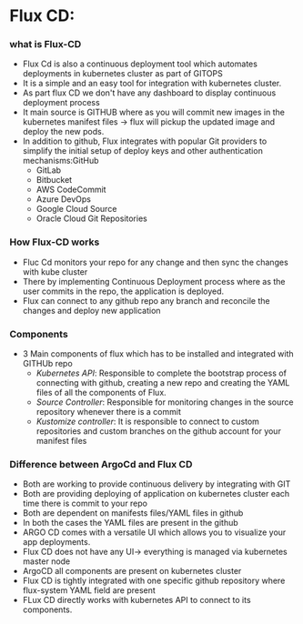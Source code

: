 # Flux CD:

### what is Flux-CD
- Flux Cd is also a continuous deployment tool which automates deployments in kubernetes cluster as part of GITOPS
- It is a simple and an easy tool for integration with kubernetes cluster.
- As part flux CD we don't have any dashboard to display continuous deployment process
- It main source is GITHUB where as you will commit new images in the kubernetes manifest files → flux will pickup the updated image and deploy the new pods.
- In addition to github, Flux integrates with popular Git providers to simplify the initial setup of deploy keys and other authentication mechanisms:GitHub
   - GitLab
   - Bitbucket
   - AWS CodeCommit
   - Azure DevOps
   - Google Cloud Source
   - Oracle Cloud Git Repositories

### How Flux-CD works
- Fluc Cd monitors your repo for any change and then sync the changes with kube cluster
- There by implementing Continuous Deployment process where as the user commits in the repo, the application is deployed.
- Flux can connect to any github repo any branch and reconcile the changes and deploy new application

### Components
- 3 Main components of flux which has to be installed and integrated with GITHUb repo
   - *Kubernetes API*: Responsible to complete the bootstrap process of connecting with github, creating a new repo and creating the YAML files of all the components of Flux.
   - *Source Controller*: Responsible for monitoring changes in the source repository   whenever there is a commit
   - *Kustomize controller*: It is responsible to connect to custom repositories and custom branches on the github account for your manifest files

### Difference between ArgoCd and Flux CD
- Both are working to provide continuous delivery by integrating with GIT
- Both are providing deploying of application on kubernetes cluster each time there is commit to your repo
- Both are dependent on manifests files/YAML files in github
- In both the cases the YAML files are present in the github
- ARGO CD comes with a versatile UI which allows you to visualize your app deployments.
- Flux CD does not have any UI-> everything is managed via kubernetes master node
- ArgoCD all components are present on kubernetes cluster
- Flux CD is tightly integrated with one specific github repository where flux-system YAML field are present
- FLux CD directly works with kubernetes API to connect to its components.

